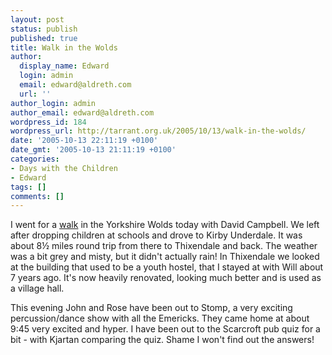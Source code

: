 ```yaml
---
layout: post
status: publish
published: true
title: Walk in the Wolds
author:
  display_name: Edward
  login: admin
  email: edward@aldreth.com
  url: ''
author_login: admin
author_email: edward@aldreth.com
wordpress_id: 184
wordpress_url: http://tarrant.org.uk/2005/10/13/walk-in-the-wolds/
date: '2005-10-13 22:11:19 +0100'
date_gmt: '2005-10-13 21:11:19 +0100'
categories:
- Days with the Children
- Edward
tags: []
comments: []
---
```

<p>I went for a <a href="http://www.outdooryorkshire.com/exec/137469/8519/PROFILE=NDpVS19VS1dFQjUxNDk3MzUwOlVLX1VLV0VCMjQ5OTM2MzE6RU5HTElTSDpHQjoxMTI5MjM1MjcxOjExMjkyMzUyNzY6Ojo=">walk</a> in the Yorkshire Wolds today with David Campbell.  We left after dropping children at schools and drove to Kirby Underdale.  It was about 8&frac12; miles round trip from there to Thixendale and back.  The weather was a bit grey and misty, but it didn't actually rain!  In Thixendale we looked at the building that used to be a youth hostel, that I stayed at with Will about 7 years ago.  It's now heavily renovated, looking much better and is used as a village hall.</p>
<p>This evening John and Rose have been out to Stomp, a very exciting percussion/dance show with all the Emericks.  They came home at about 9:45 very excited and hyper.  I have been out to the Scarcroft pub quiz for a bit - with Kjartan comparing the quiz.  Shame I won't find out the answers!</p>
